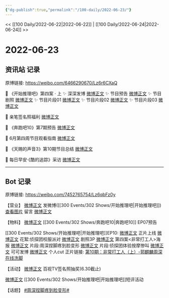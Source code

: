 ```yaml
---
{"dg-publish":true,"permalink":"/100-daily/2022-06-23/"}
---
```



<< [[100 Daily/2022-06-22\|2022-06-22]] | [[100 Daily/2022-06-24\|2022-06-24]] >>

# 2022-06-23

## 资讯站 记录

原博链接: https://weibo.com/6466290670/Lz6r6CXaQ

💫 《开始推理吧》第四案 · 上
✨ 深深发博 [微博正文](https://m.weibo.cn/6466290670/4783588107881867)
✨ 节目预告 [微博正文](https://m.weibo.cn/6466290670/4783499779248282)
✨ 节目剧照 [微博正文](https://m.weibo.cn/6466290670/4783472625847161)
✨ 节目片段01 [微博正文](https://m.weibo.cn/6466290670/4783589861102370)
✨ 节目片段02 [微博正文](https://m.weibo.cn/6466290670/4783589583233026)
✨ 节目片段03 [微博正文](https://m.weibo.cn/6466290670/4783471967601533)

💫 亲笔签名照福利 [微博正文](https://m.weibo.cn/6466290670/4783502354023262)

💫 《奔跑吧10》第7期预告 [微博正文](https://m.weibo.cn/6466290670/4783511044885873)

💫 6月第四周节目观看指南 [微博正文](https://m.weibo.cn/6466290670/4783625294585762)

💫 《天赐的声音3》第10期节目总结 [微博正文](https://m.weibo.cn/6466290670/4783551007953853)

💫 每日早安·《酷的追踪》采访 [微博正文](https://m.weibo.cn/6466290670/4783441579608048)

---
## Bot 记录

原博链接: https://weibo.com/7452765754/Lz6qbFz0y

【营业】
[微博正文](https://m.weibo.cn/1736988591/4783585981370318) 发微博([[300 Events/302 Shows/开始推理吧\|开始推理吧]])
[查看图片](https://wx4.sinaimg.cn/large/0088n2Pggy1h3il1l5iizj30yi079jrn.jpg) 留言 [微博正文](https://m.weibo.cn/1736988591/4783252982465861)

【物料】
[微博正文](https://weibo.com/5242381821/Lz2oHzmLR) [[300 Events/302 Shows/奔跑吧10\|奔跑吧10]] EP07预告

[[300 Events/302 Shows/开始推理吧\|开始推理吧]]EP10:
[微博正文](https://weibo.com/2162247381/Lz4eLf8Iq) 正片上线
[微博正文](https://weibo.com/2162247381/Lz1djea7a) 花絮:侦探团校服派对
[微博正文](https://weibo.com/2162247381/Lz1lKvVrE) 剧照3P
[微博正文](https://weibo.com/2162247381/Lz25GyAEA) 第四案<非常打工人>海报
[微博正文](https://weibo.com/2162247381/Lz4fxraWf) 片段:周深捏脚疼到脸变形
[微博正文](https://weibo.com/2162247381/Lz4h3kNsU) 片段:侦探团体验按摩惨叫
[微博正文](https://m.weibo.cn/7736960489/4783580435452132) 可可发博
[微博正文](https://m.weibo.cn/1371117067/4783599562264976) 个人cut
正片链接:
[第10期：非常打工人（上）-郭麒麟周深在线洗脚](https://weibo.cn/sinaurl?u=https%3A%2F%2Fv.qq.com%2Fx%2Fcover%2Fmzc00200765apou%2Fy004306i544.html%3Fn_version%3D2021)

【活动】
[微博正文](https://m.weibo.cn/7516842376/4783479894573368) 百视TV签名照抽奖(6.30截止)

[微博正文](https://weibo.com/2162247381/Lz5de8yfi) [[300 Events/302 Shows/开始推理吧\|开始推理吧]]短评活动

【话题】
[#周深捏脚疼到脸变形#](https://s.weibo.com/weibo?q=%23%E5%91%A8%E6%B7%B1%E6%8D%8F%E8%84%9A%E7%96%BC%E5%88%B0%E8%84%B8%E5%8F%98%E5%BD%A2%23)
